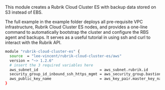 This module creates a Rubrik Cloud Cluster ES with backup data stored on S3 instead of EBS.

The full example in the example folder deploys all pre-requisite VPC infrastructure, Rubrik Cloud Cluster ES nodes, and
provides a one-line command to automatically bootstrap the cluster and configure the RBS agent and backups. It serves
as a useful tutorial in using ssh and curl to interact with the Rubrik API.

```sh
module "rubrik-cloud-cluster-es" {
  source  = "lee-vincent/rubrik-cloud-cluster-es/aws"
  version = "~> 1.2.6"
  # insert the 3 required variables here
  aws_subnet_id                            = aws_subnet.rubrik.id
  security_group_id_inbound_ssh_https_mgmt = aws_security_group.bastion.id
  aws_public_key_name                      = aws_key_pair.master_key_name
}
```